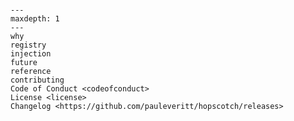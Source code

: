 ```{include} ../README.md

```

```{toctree}
---
maxdepth: 1
---
why
registry
injection
future
reference
contributing
Code of Conduct <codeofconduct>
License <license>
Changelog <https://github.com/pauleveritt/hopscotch/releases>
```
